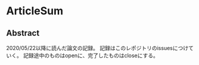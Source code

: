 # ArticleSum
## Abstract
2020/05/22以降に読んだ論文の記録。
記録はこのレポジトリのissuesにつけていく。
記録途中のものはopenに、完了したものはcloseにする。
